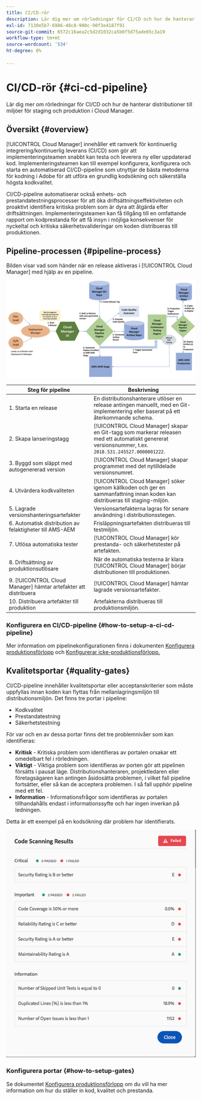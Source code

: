 ```yaml
---
title: CI/CD-rör
description: Lär dig mer om rörledningar för CI/CD och hur de hanterar distributioner till miljöer för staging och produktion i Cloud Manager.
exl-id: 7130e5b7-6986-48c8-900c-90f3e4187f91
source-git-commit: 6572c16aea2c5d2d1032ca5b0f5d75ade65c3a19
workflow-type: tm+mt
source-wordcount: '534'
ht-degree: 0%

---
```



# CI/CD-rör {#ci-cd-pipeline}

Lär dig mer om rörledningar för CI/CD och hur de hanterar distributioner till miljöer för staging och produktion i Cloud Manager.

## Översikt {#overview}

[!UICONTROL Cloud Manager] innehåller ett ramverk för kontinuerlig integrering/kontinuerlig leverans (CI/CD) som gör att implementeringsteamen snabbt kan testa och leverera ny eller uppdaterad kod. Implementeringsteamen kan till exempel konfigurera, konfigurera och starta en automatiserad CI/CD-pipeline som utnyttjar de bästa metoderna för kodning i Adobe för att utföra en grundlig kodsökning och säkerställa högsta kodkvalitet.

CI/CD-pipeline automatiserar också enhets- och prestandatestningsprocesser för att öka driftsättningseffektiviteten och proaktivt identifiera kritiska problem som är dyra att åtgärda efter driftsättningen. Implementeringsteamen kan få tillgång till en omfattande rapport om kodprestanda för att få insyn i möjliga konsekvenser för nyckeltal och kritiska säkerhetsvalideringar om koden distribueras till produktionen.

## Pipeline-processen {#pipeline-process}

Bilden visar vad som händer när en release aktiveras i [!UICONTROL Cloud Manager] med hjälp av en pipeline.

![Försäljningsförloppet](/help/assets/screen_shot_2018-05-30at82457pm.png)

| Steg för pipeline | Beskrivning |
|---|---|
| 1. Starta en release | En distributionshanterare utlöser en release antingen manuellt, med en Git-implementering eller baserat på ett återkommande schema. |
| 2. Skapa lanseringstagg | [!UICONTROL Cloud Manager] skapar en Git-tagg som markerar releasen med ett automatiskt genererat versionsnummer, t.ex. `2018.531.245527.0000001222`. |
| 3. Byggd som släppt med autogenererad version | [!UICONTROL Cloud Manager] skapar programmet med det nytilldelade versionsnumret. |
| 4. Utvärdera kodkvaliteten | [!UICONTROL Cloud Manager] söker igenom källkoden och ger en sammanfattning innan koden kan distribueras till staging-miljön. |
| 5. Lagrade versionshanteringsartefakter | Versionsartefakterna lagras för senare användning i distributionsstegen. |
| 6. Automatisk distribution av felaktigheter till AMS-AEM | Frisläppningsartefakten distribueras till testmiljön. |
| 7. Utlösa automatiska tester | [!UICONTROL Cloud Manager] kör prestanda- och säkerhetstester på artefakten. |
| 8. Driftsättning av produktionsutlösare | När de automatiska testerna är klara [!UICONTROL Cloud Manager] börjar distributionen till produktionen. |
| 9. [!UICONTROL Cloud Manager] hämtar artefakter att distribuera | [!UICONTROL Cloud Manager] hämtar lagrade versionsartefakter. |
| 10. Distribuera artefakter till produktion | Artefakterna distribueras till produktionsmiljön. |

### Konfigurera en CI/CD-pipeline {#how-to-setup-a-ci-cd-pipeline}

Mer information om pipelinekonfigurationen finns i dokumenten [Konfigurera produktionsförlopp](/help/using/production-pipelines.md) och [Konfigurerar icke-produktionsförlopp.](/help/using/non-production-pipelines.md)

## Kvalitetsportar {#quality-gates}

CI/CD-pipeline innehåller kvalitetsportar eller acceptanskriterier som måste uppfyllas innan koden kan flyttas från mellanlagringsmiljön till distributionsmiljön. Det finns tre portar i pipeline:

* Kodkvalitet
* Prestandatestning
* Säkerhetstestning

För var och en av dessa portar finns det tre problemnivåer som kan identifieras:

* **Kritisk** - Kritiska problem som identifieras av portalen orsakar ett omedelbart fel i rörledningen.
* **Viktigt** - Viktiga problem som identifieras av porten gör att pipelinen försätts i pausat läge. Distributionshanteraren, projektledaren eller företagsägaren kan antingen åsidosätta problemen, i vilket fall pipeline fortsätter, eller så kan de acceptera problemen. I så fall upphör pipeline med ett fel.
* **Information** - Informationsfrågor som identifieras av portalen tillhandahålls endast i informationssyfte och har ingen inverkan på ledningen.

Detta är ett exempel på en kodsökning där problem har identifierats.

![Exempel på kodsökning](/help/assets/quality-gate-failed.png)

### Konfigurera portar {#how-to-setup-gates}

Se dokumentet [Konfigurera produktionsförlopp](/help/using/production-pipelines.md) om du vill ha mer information om hur du ställer in kod, kvalitet och prestanda.
